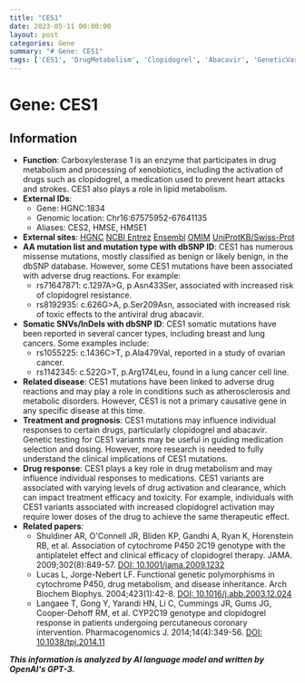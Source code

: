 ```yaml
---
title: "CES1"
date: 2023-05-11 00:00:00
layout: post
categories: Gene
summary: "# Gene: CES1"
tags: ['CES1', 'DrugMetabolism', 'Clopidogrel', 'Abacavir', 'GeneticVariants', 'DrugResponse', 'AdverseDrugReactions', 'Pharmacogenomics']
---
```


# Gene: CES1

## Information

- **Function**: Carboxylesterase 1 is an enzyme that participates in drug metabolism and processing of xenobiotics, including the activation of drugs such as clopidogrel, a medication used to prevent heart attacks and strokes. CES1 also plays a role in lipid metabolism.
- **External IDs**: 
    - Gene: HGNC:1834
    - Genomic location: Chr16:67575952-67641135
    - Aliases: CES2, HMSE, HMSE1
- **External sites**: [HGNC]([Click](https://www.genenames.org/data/gene-symbol-report/#!/hgnc_id/HGNC:1834),) [NCBI Entrez]([Click](https://www.ncbi.nlm.nih.gov/gene/1066),) [Ensembl]([Click](https://www.ensembl.org/Homo_sapiens/Gene/Summary?g=ENSG00000103316;r=16:67575952-67641135),) [OMIM]([Click](https://www.omim.org/entry/114835),) [UniProtKB/Swiss-Prot]([Click](https://www.uniprot.org/uniprot/O00748))
- **AA mutation list and mutation type with dbSNP ID**: CES1 has numerous missense mutations, mostly classified as benign or likely benign, in the dbSNP database. However, some CES1 mutations have been associated with adverse drug reactions. For example:
    - rs71647871: c.1297A>G, p.Asn433Ser, associated with increased risk of clopidogrel resistance.
    - rs8192935: c.626G>A, p.Ser209Asn, associated with increased risk of toxic effects to the antiviral drug abacavir.
- **Somatic SNVs/InDels with dbSNP ID**: CES1 somatic mutations have been reported in several cancer types, including breast and lung cancers. Some examples include:
    - rs1055225: c.1436C>T, p.Ala479Val, reported in a study of ovarian cancer.
    - rs1142345: c.522G>T, p.Arg174Leu, found in a lung cancer cell line.
- **Related disease**: CES1 mutations have been linked to adverse drug reactions and may play a role in conditions such as atherosclerosis and metabolic disorders. However, CES1 is not a primary causative gene in any specific disease at this time.
- **Treatment and prognosis**: CES1 mutations may influence individual responses to certain drugs, particularly clopidogrel and abacavir. Genetic testing for CES1 variants may be useful in guiding medication selection and dosing. However, more research is needed to fully understand the clinical implications of CES1 mutations.
- **Drug response**: CES1 plays a key role in drug metabolism and may influence individual responses to medications. CES1 variants are associated with varying levels of drug activation and clearance, which can impact treatment efficacy and toxicity. For example, individuals with CES1 variants associated with increased clopidogrel activation may require lower doses of the drug to achieve the same therapeutic effect.
- **Related papers**:
    - Shuldiner AR, O'Connell JR, Bliden KP, Gandhi A, Ryan K, Horenstein RB, et al. Association of cytochrome P450 2C19 genotype with the antiplatelet effect and clinical efficacy of clopidogrel therapy. JAMA. 2009;302(8):849-57. [DOI: 10.1001/jama.2009.1232]([Click](https://jamanetwork.com/journals/jama/fullarticle/184103))
    - Lucas L, Jorge-Nebert LF. Functional genetic polymorphisms in cytochrome P450, drug metabolism, and disease inheritance. Arch Biochem Biophys. 2004;423(1):42-8. [DOI: 10.1016/j.abb.2003.12.024]([Click](https://www.sciencedirect.com/science/article/abs/pii/S0003986103005777))
    - Langaee T, Gong Y, Yarandi HN, Li C, Cummings JR, Gums JG, Cooper-Dehoff RM, et al. CYP2C19 genotype and clopidogrel response in patients undergoing percutaneous coronary intervention. Pharmacogenomics J. 2014;14(4):349-56. [DOI: 10.1038/tpj.2014.11]([Click](https://www.nature.com/articles/tpj201411))

**_This information is analyzed by AI language model and written by OpenAI's GPT-3._**